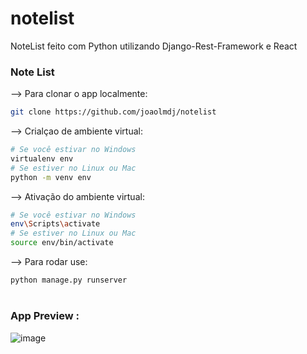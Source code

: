 # notelist
NoteList feito com Python utilizando Django-Rest-Framework e React


### Note List ###

--> Para clonar o app localmente:
```bash
git clone https://github.com/joaolmdj/notelist

```

--> Crialçao de ambiente virtual:
```bash
# Se você estivar no Windows
virtualenv env
# Se estiver no Linux ou Mac
python -m venv env
```

--> Ativação do ambiente virtual:
```bash
# Se você estivar no Windows
env\Scripts\activate
# Se estiver no Linux ou Mac
source env/bin/activate
```

--> Para rodar use:
```bash
python manage.py runserver
```

#

### App Preview :

![image](https://user-images.githubusercontent.com/61760730/158789327-477a00ba-c258-45c8-82ab-b3c9e2d012be.png)
